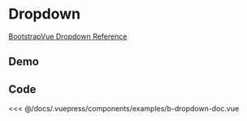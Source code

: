 # Dropdown

[BootstrapVue Dropdown Reference](https://bootstrap-vue.org/docs/components/dropdown)

## Demo
<Demo componentName="examples-b-dropdown-doc" />

## Code
<SourceCode>
<<< @/docs/.vuepress/components/examples/b-dropdown-doc.vue
</SourceCode>